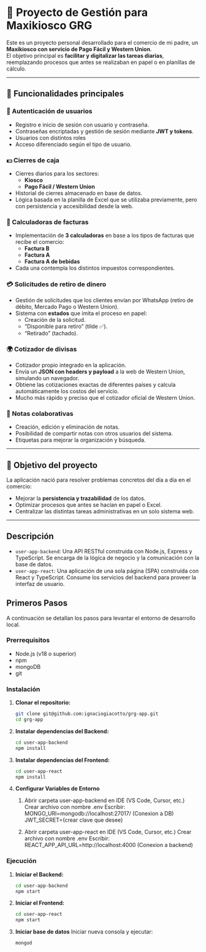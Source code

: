 
# 📌 Proyecto de Gestión para Maxikiosco GRG 

Este es un proyecto personal desarrollado para el comercio de mi padre, un **Maxikiosco con servicio de Pago Fácil y Western Union**.  
El objetivo principal es **facilitar y digitalizar las tareas diarias**, reemplazando procesos que antes se realizaban en papel o en planillas de cálculo.  

---

## 🚀 Funcionalidades principales  

### 🔐 Autenticación de usuarios  
- Registro e inicio de sesión con usuario y contraseña.  
- Contraseñas encriptadas y gestión de sesión mediante **JWT y tokens**.  
- Usuarios con distintos roles
- Acceso diferenciado según el tipo de usuario.  

### 💵 Cierres de caja  
- Cierres diarios para los sectores:  
  - **Kiosco**  
  - **Pago Fácil / Western Union**  
- Historial de cierres almacenado en base de datos.  
- Lógica basada en la planilla de Excel que se utilizaba previamente, pero con persistencia y accesibilidad desde la web.  

### 🧮 Calculadoras de facturas  
- Implementación de **3 calculadoras** en base a los tipos de facturas que recibe el comercio:  
  - **Factura B**  
  - **Factura A**  
  - **Factura A de bebidas**  
- Cada una contempla los distintos impuestos correspondientes.  

### 💳 Solicitudes de retiro de dinero  
- Gestión de solicitudes que los clientes envían por WhatsApp (retiro de débito, Mercado Pago o Western Union).  
- Sistema con **estados** que imita el proceso en papel:  
  - Creación de la solicitud.  
  - “Disponible para retiro” (tilde ✅).  
  - “Retirado” (tachado).  

### 🌍 Cotizador de divisas  
- Cotizador propio integrado en la aplicación.  
- Envía un **JSON con headers y payload** a la web de Western Union, simulando un navegador.  
- Obtiene las cotizaciones exactas de diferentes países y calcula automáticamente los costos del servicio.  
- Mucho más rápido y preciso que el cotizador oficial de Western Union.  

### 📝 Notas colaborativas  
- Creación, edición y eliminación de notas.  
- Posibilidad de compartir notas con otros usuarios del sistema.  
- Etiquetas para mejorar la organización y búsqueda.  

---

## 🎯 Objetivo del proyecto  
La aplicación nació para resolver problemas concretos del día a día en el comercio:  
- Mejorar la **persistencia y trazabilidad** de los datos.  
- Optimizar procesos que antes se hacían en papel o Excel.  
- Centralizar las distintas tareas administrativas en un solo sistema web.  

---


## Descripción

-   `user-app-backend`: Una API RESTful construida con Node.js, Express y TypeScript. Se encarga de la lógica de negocio y la comunicación con la base de datos.
-   `user-app-react`: Una aplicación de una sola página (SPA) construida con React y TypeScript. Consume los servicios del backend para proveer la interfaz de usuario.

## Primeros Pasos

A continuación se detallan los pasos para levantar el entorno de desarrollo local.

### Prerrequisitos

-   Node.js (v18 o superior)
-   npm
-   mongoDB
-   git

### Instalación

1.  **Clonar el repositorio:**
    ```bash
    git clone git@github.com:ignaciogiacotto/grg-app.git
    cd grg-app
    ```

2.  **Instalar dependencias del Backend:**
    ```bash
    cd user-app-backend
    npm install
    ```

3.  **Instalar dependencias del Frontend:**
    ```bash
    cd user-app-react
    npm install
    ```

4.  **Configurar Variables de Entorno**

    1.  
        Abrir carpeta user-app-backend en IDE (VS Code, Cursor, etc.)
        Crear archivo con nombre .env
        Escribir: 
        MONGO_URI=mongodb://localhost:27017/ (Conexion a DB)
        JWT_SECRET=(crear clave que desee)

    2.  
        Abrir carpeta user-app-react en IDE (VS Code, Cursor, etc.)
        Crear archivo con nombre .env
        Escribir: 
        REACT_APP_API_URL=http://localhost:4000 (Conexion a backend)


### Ejecución

1.  **Iniciar el Backend:**
    ```bash
    cd user-app-backend
    npm start
    ```

2.  **Iniciar el Frontend:**
    ```bash
    cd user-app-react
    npm start
    ```

3.  **Iniciar base de datos**
    Iniciar nueva consola y ejecutar:
    ```bash
    mongod
    ```